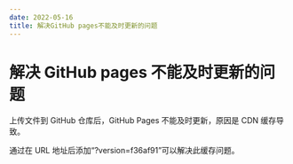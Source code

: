 ```yaml
---
date: 2022-05-16
title: 解决GitHub pages不能及时更新的问题
---
```


# 解决 GitHub pages 不能及时更新的问题

上传文件到 GitHub 仓库后，GitHub Pages 不能及时更新，原因是 CDN 缓存导致。

通过在 URL 地址后添加“?version=f36af91”可以解决此缓存问题。
